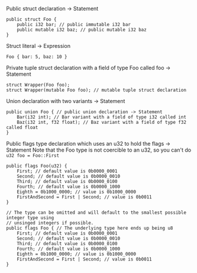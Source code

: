 Public struct declaration -> Statement
```
public struct Foo {
    public i32 bar; // public immutable i32 bar
    public mutable i32 baz; // public mutable i32 baz
}
```

Struct literal -> Expression
```
Foo { bar: 5, baz: 10 }
```

Private tuple struct declaration with a field of type Foo called foo -> Statement
```
struct Wrapper(Foo foo);
struct Wrapper(mutable Foo foo); // mutable tuple struct declaration
```

Union declaration with two variants -> Statement
```
public union Foo { // public union declaration -> Statement
    Bar(i32 int); // Bar variant with a field of type i32 called int
    Baz(i32 int, f32 float); // Baz variant with a field of type f32 called float
}
```

Public flags type declaration which uses an u32 to hold the flags -> Statement
Note that the Foo type is not coercible to an u32, so you can't do `u32 foo = Foo::First`
```
public flags Foo(u32) {
    First; // default value is 0b0000_0001
    Second; // default value is 0b0000_0010
    Third; // default value is 0b0000_0100
    Fourth; // default value is 0b0000_1000
    Eighth = 0b1000_0000; // value is 0b1000_0000
    FirstAndSecond = First | Second; // value is 0b0011
}

// The type can be omitted and will default to the smallest possible integer type using
// unsinged integers if possible.
public flags Foo { // The underlying type here ends up being u8
    First; // default value is 0b0000_0001
    Second; // default value is 0b0000_0010
    Third; // default value is 0b0000_0100
    Fourth; // default value is 0b0000_1000
    Eighth = 0b1000_0000; // value is 0b1000_0000
    FirstAndSecond = First | Second; // value is 0b0011
}

```
